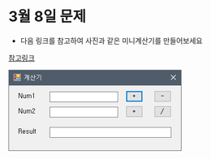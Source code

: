 # 3월 8일 문제

- 다음 링크를 참고하여 사진과 같은 미니계산기를 만들어보세요

[참고링크](https://codingcoding.tistory.com/801)



![사진](https://github.com/jacksimuse/IoT_Study/blob/main/C%23/0308/example.PNG)


